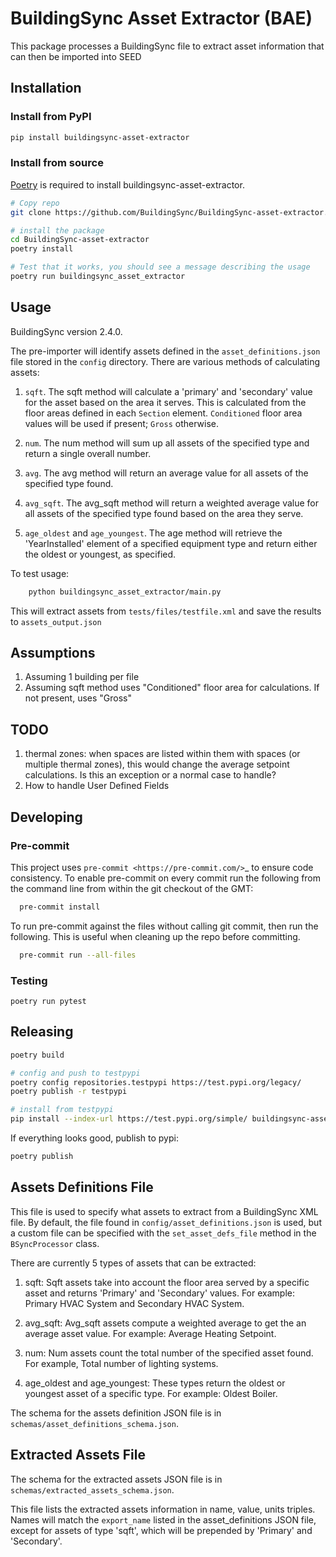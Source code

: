 # BuildingSync Asset Extractor (BAE)

This package processes a BuildingSync file to extract asset information that can then be imported into SEED

## Installation

### Install from PyPI

```bash
pip install buildingsync-asset-extractor
```
### Install from source
[Poetry](https://python-poetry.org/) is required to install buildingsync-asset-extractor.
```bash
# Copy repo
git clone https://github.com/BuildingSync/BuildingSync-asset-extractor.git

# install the package
cd BuildingSync-asset-extractor
poetry install

# Test that it works, you should see a message describing the usage
poetry run buildingsync_asset_extractor
```

## Usage

BuildingSync version 2.4.0.

The pre-importer will identify assets defined in the `asset_definitions.json` file stored in the `config` directory.  There are various methods of calculating assets:

1. `sqft`.  The sqft method will calculate a 'primary' and 'secondary' value for the asset based on the area it serves. This is calculated from the floor areas defined in each `Section` element.  `Conditioned` floor area values will be used if present; `Gross` otherwise.

1. `num`. The num method will sum up all assets of the specified type and return a single overall number.

1. `avg`. The avg method will return an average value for all assets of the specified type found.

1. `avg_sqft`. The avg_sqft method will return a weighted average value for all assets of the specified type found based on the area they serve.

1. `age_oldest` and `age_youngest`. The age method will retrieve the 'YearInstalled' element of a specified equipment type and return either the oldest or youngest, as specified.

To test usage:

```bash
	python buildingsync_asset_extractor/main.py
```

This will extract assets from `tests/files/testfile.xml` and save the results to `assets_output.json`

## Assumptions
1. Assuming 1 building per file
1. Assuming sqft method uses "Conditioned" floor area for calculations. If not present, uses "Gross"

## TODO
1. thermal zones: when spaces are listed within them with spaces (or multiple thermal zones), this would change the average setpoint calculations. Is this an exception or a normal case to handle?
1. How to handle User Defined Fields

## Developing

### Pre-commit

This project uses `pre-commit <https://pre-commit.com/>`_ to ensure code consistency.
To enable pre-commit on every commit run the following from the command line from within the git checkout of the
GMT:

```bash
  pre-commit install
```

To run pre-commit against the files without calling git commit, then run the following. This is useful when cleaning up the repo before committing.

```bash
  pre-commit run --all-files
```
### Testing

	poetry run pytest

## Releasing

```bash
poetry build

# config and push to testpypi
poetry config repositories.testpypi https://test.pypi.org/legacy/
poetry publish -r testpypi

# install from testpypi
pip install --index-url https://test.pypi.org/simple/ buildingsync-asset-extractor
```
If everything looks good, publish to pypi:
```bash
poetry publish
```

## Assets Definitions File

This file is used to specify what assets to extract from a BuildingSync XML file. By default, the file found in `config/asset_definitions.json` is used, but a custom file can be specified with the `set_asset_defs_file` method in the `BSyncProcessor` class.

There are currently 5 types of assets that can be extracted:

1. sqft: Sqft assets take into account the floor area served by a specific asset and returns 'Primary' and 'Secondary' values.  For example: Primary HVAC System and Secondary HVAC System.

1. avg_sqft: Avg_sqft assets compute a weighted average to get the an average asset value.  For example:  Average Heating Setpoint.

1. num: Num assets count the total number of the specified asset found.  For example, Total number of lighting systems.

1. age_oldest and age_youngest: These types return the oldest or youngest asset of a specific type.  For example: Oldest Boiler.

The schema for the assets definition JSON file is in `schemas/asset_definitions_schema.json`.


## Extracted Assets File

The schema for the extracted assets JSON file is in `schemas/extracted_assets_schema.json`.

This file lists the extracted assets information in name, value, units triples.  Names will match the `export_name` listed in the asset_definitions JSON file, except for assets of type 'sqft', which will be prepended by 'Primary' and 'Secondary'.
